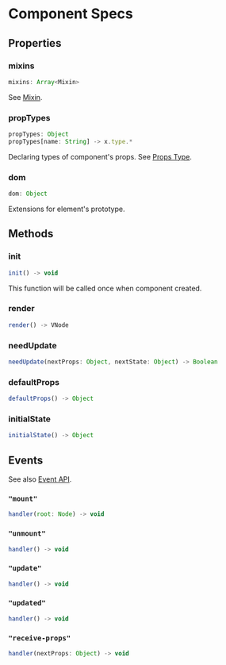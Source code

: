 # Component Specs

## Properties

### mixins

``` javascript
mixins: Array<Mixin>
```

See [Mixin](./mixin.md).

### propTypes

``` javascript
propTypes: Object
propTypes[name: String] -> x.type.*
```

Declaring types of component's props. See [Props Type](./props-type.md).

### dom

``` javascript
dom: Object
```

Extensions for element's prototype.

## Methods

### init

``` javascript
init() -> void
```

This function will be called once when component created.

### render

``` javascript
render() -> VNode
```

### needUpdate

``` javascript
needUpdate(nextProps: Object, nextState: Object) -> Boolean
```

### defaultProps

``` javascript
defaultProps() -> Object
```

### initialState

``` javascript
initialState() -> Object
```

## Events

See also [Event API](./event-api.md).

### `"mount"`

``` javascript
handler(root: Node) -> void
```

### `"unmount"`

``` javascript
handler() -> void
```

### `"update"`

``` javascript
handler() -> void
```

### `"updated"`

``` javascript
handler() -> void
```

### `"receive-props"`

``` javascript
handler(nextProps: Object) -> void
```
